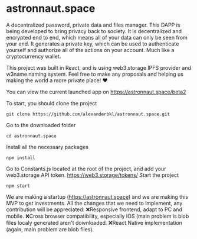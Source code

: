 # astronnaut.space
A decentralized password, private data and files manager.
This DAPP is being developed to bring privacy back to society.
It is decentralized and encrypted end to end, which means all of your data can only be seen from your end.
It generates a private key, which can be used to authenticate yourself and authorize all of the actions on your account. Much like a cryptocurrency wallet.

This project was built in React, and is using web3.storage IPFS provider and w3name naming system.
Feel free to make any proposals and helping us making the world a more private place! ❤️

You can view the current launched app on https://astronnaut.space/beta2


To start, you should clone the project
```
git clone https://github.com/alexanderbkl/astronnaut.space.git
```
Go to the downloaded folder
```
cd astronnaut.space
```
Install all the necessary packages
```
npm install
```
Go to Constants.js located at the root of the project, and add your web3.storage API token.
https://web3.storage/tokens/
Start the project
```
npm start
```

We are making a startup (https://astronnaut.space) and we are making this MVP to get investments.
All the changes that we need to implement, any contribution will be appreciated:
❌Responsive frontend, adapt to PC and mobile.
❌Cross browser compatibility, especially IOS (main problem is blob files localy generated aren't downloaded.
❌React Native implementation (again, main problem are blob files).
